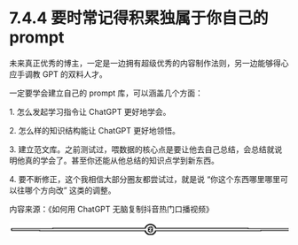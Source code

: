 # 7.4.4 要时常记得积累独属于你自己的 prompt

未来真正优秀的博主，一定是一边拥有超级优秀的内容制作法则，另一边能够得心应手调教 GPT 的双料人才。

一定要学会建立自己的 prompt 库，可以涵盖几个方面：

1\. 怎么发起学习指令让 ChatGPT 更好地学会。

2\. 怎么样的知识结构能让 ChatGPT 更好地领悟。

3\. 建立范文库。之前测试过，喂数据的核心点是要让他去自己总结，会总结就说明他真的学会了。甚至你还能从他总结的知识点学到新东西。

4\. 要不断修正，这个我相信大部分圈友都尝试过，就是说 “你这个东西哪里哪里可以往哪个方向改” 这类的调整。

内容来源：《如何用 ChatGPT 无脑复制抖音热门口播视频》

![](img/6ee508850b27e2c7d179da2f3eea659e.png)